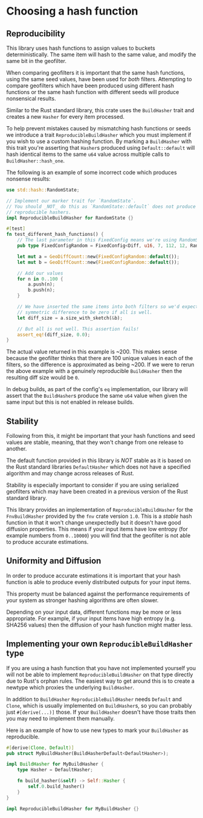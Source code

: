 # Choosing a hash function

## Reproducibility

This library uses hash functions to assign values to buckets deterministically. The same item
will hash to the same value, and modify the same bit in the geofilter.

When comparing geofilters it is important that the same hash functions, using the same seed
values, have been used for *both* filters. Attempting to compare geofilters which have been
produced using different hash functions or the same hash function with different seeds will
produce nonsensical results.

Similar to the Rust standard library, this crate uses the `BuildHasher` trait and creates
a new `Hasher` for every item processed.

To help prevent mistakes caused by mismatching hash functions or seeds we introduce a trait
`ReproducibleBuildHasher` which you must implement if you wish to use a custom hashing function.
By marking a `BuildHasher` with this trait you're asserting that `Hasher`s produced using
`Default::default` will hash identical items to the same `u64` value across multiple calls
to `BuildHasher::hash_one`.

The following is an example of some incorrect code which produces nonsense results:

```rust
use std::hash::RandomState;

// Implement our marker trait for `RandomState`.
// You should _NOT_ do this as `RandomState::default` does not produce
// reproducible hashers.
impl ReproducibleBuildHasher for RandomState {}

#[test]
fn test_different_hash_functions() {
    // The last parameter in this FixedConfig means we're using RandomState as the BuildHasher
    pub type FixedConfigRandom = FixedConfig<Diff, u16, 7, 112, 12, RandomState>;

    let mut a = GeoDiffCount::new(FixedConfigRandom::default());
    let mut b = GeoDiffCount::new(FixedConfigRandom::default());

    // Add our values
    for n in 0..100 {
        a.push(n);
        b.push(n);
    }

    // We have inserted the same items into both filters so we'd expect the
    // symmetric difference to be zero if all is well.
    let diff_size = a.size_with_sketch(&b);

    // But all is not well. This assertion fails!
    assert_eq!(diff_size, 0.0);
}
```

The actual value returned in this example is ~200. This makes sense because the geofilter
thinks that there are 100 unique values in each of the filters, so the difference is approximated
as being ~200. If we were to rerun the above example with a genuinely reproducible `BuildHasher`
then the resulting diff size would be `0`.

In debug builds, as part of the config's `eq` implementation, our library will assert that the `BuildHasher`s
produce the same `u64` value when given the same input but this is not enabled in release builds.

## Stability

Following from this, it might be important that your hash functions and seed values are stable, meaning,
that they won't change from one release to another.

The default function provided in this library is *NOT* stable as it is based on the Rust standard libraries
`DefaultHasher` which does not have a specified algorithm and may change across releases of Rust.

Stability is especially important to consider if you are using serialized geofilters which may have
been created in a previous version of the Rust standard library.

This library provides an implementation of `ReproducibleBuildHasher` for the `FnvBuildHasher` provided
by the `fnv` crate version `1.0`. This is a _stable_ hash function in that it won't change unexpectedly
but it doesn't have good diffusion properties. This means if your input items have low entropy (for
example numbers from `0..10000`) you will find that the geofilter is not able to produce accurate estimations.

## Uniformity and Diffusion

In order to produce accurate estimations it is important that your hash function is able to produce evenly
distributed outputs for your input items.

This property must be balanced against the performance requirements of your system as stronger hashing
algorithms are often slower.

Depending on your input data, different functions may be more or less appropriate. For example, if your input
items have high entropy (e.g. SHA256 values) then the diffusion of your hash function might matter less.

## Implementing your own `ReproducibleBuildHasher` type

If you are using a hash function that you have not implemented yourself you will not be able to implement
`ReproducibleBuildHasher` on that type directly due to Rust's orphan rules. The easiest way to get around this
is to create a newtype which proxies the underlying `BuildHasher`.

In addition to `BuildHasher` `ReproducibleBuildHasher` needs `Default` and `Clone`, which is usually implemented
on `BuildHasher`s, so you can probably just `#[derive(...)]` those. If your `BuildHasher` doesn't have those
traits then you may need to implement them manually.

Here is an example of how to use new types to mark your `BuildHasher` as reproducible.

```rust
#[derive(Clone, Default)]
pub struct MyBuildHasher(BuildHasherDefault<DefaultHasher>);

impl BuildHasher for MyBuildHasher {
    type Hasher = DefaultHasher;

    fn build_hasher(&self) -> Self::Hasher {
        self.0.build_hasher()
    }
}

impl ReproducibleBuildHasher for MyBuildHasher {}
```
